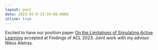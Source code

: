 ```yaml
---
layout: post
date: 2023-05-9 15:59:00-0400
inline: true
---
```


Excited to have our position paper [On the Limitations of Simulating Active Learning]() accepted at Findings of ACL 2023. Joint work with my advisor Nikos Aletras.
